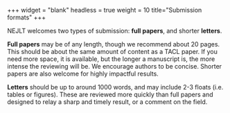 +++
widget = "blank"
headless = true
weight = 10
title="Submission formats"
+++

NEJLT welcomes two types of submission: **full papers**, and shorter **letters**.

**Full papers** may be of any length, though we recommend about 20 pages. This should be about the same amount of content as a TACL paper. If you need more space, it is available, but the longer a manuscript is, the more intense the reviewing will be. We encourage authors to be concise. Shorter papers are also welcome for highly impactful results.

**Letters** should be up to around 1000 words, and may include 2-3 floats (i.e. tables or figures). These are reviewed more quickly than full papers and designed to relay a sharp and timely result, or a comment on the field.

